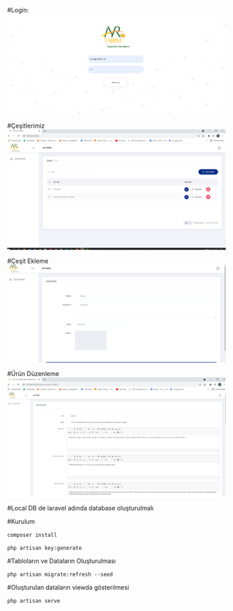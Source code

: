 #Login:
![alt text](https://github.com/aayseekaya/euk-aysekaya/blob/main/public/images/1.PNG)

#Çeşitlerimiz
![alt text](https://github.com/aayseekaya/euk-aysekaya/blob/main/public/images/2.PNG)

#Çeşit Ekleme
![alt text](https://github.com/aayseekaya/euk-aysekaya/blob/main/public/images/3.PNG)

#Ürün Düzenleme
![alt text](https://github.com/aayseekaya/euk-aysekaya/blob/main/public/images/4-1.PNG)


#Local DB de laravel adında database oluşturulmalı
 
#Kurulum
 
```
composer install
```
```
php artisan key:generate
```
#Tabloların ve Dataların Oluşturulması

```
php artisan migrate:refresh --seed
```

#Oluşturulan dataların viewda gösterilmesi

```
php artisan serve
```

